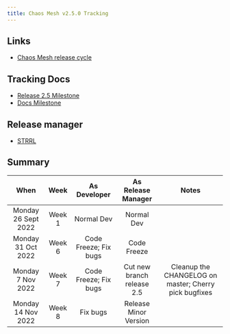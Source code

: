 ```yaml
---
title: Chaos Mesh v2.5.0 Tracking
---
```


## Links

- [Chaos Mesh release cycle](release-cycle.md)

## Tracking Docs

- [Release 2.5 Milestone](https://github.com/chaos-mesh/chaos-mesh/milestone/12)
- [Docs Milestone](https://github.com/chaos-mesh/website/milestone/4)

## Release manager

- [STRRL](https://github.com/STRRL)

## Summary

| When | Week | As Developer | As Release Manager | Notes |
| :-: | :-: | :-: | :-: | :-: |
| Monday 26 Sept 2022 | Week 1 | Normal Dev | Normal Dev |  |
| Monday 31 Oct 2022 | Week 6 | Code Freeze; Fix bugs | Code Freeze |  |
| Monday 7 Nov 2022 | Week 7 | Code Freeze; Fix bugs | Cut new branch release 2.5 | Cleanup the CHANGELOG on master; Cherry pick bugfixes |
| Monday 14 Nov 2022 | Week 8 | Fix bugs | Release Minor Version |  |
